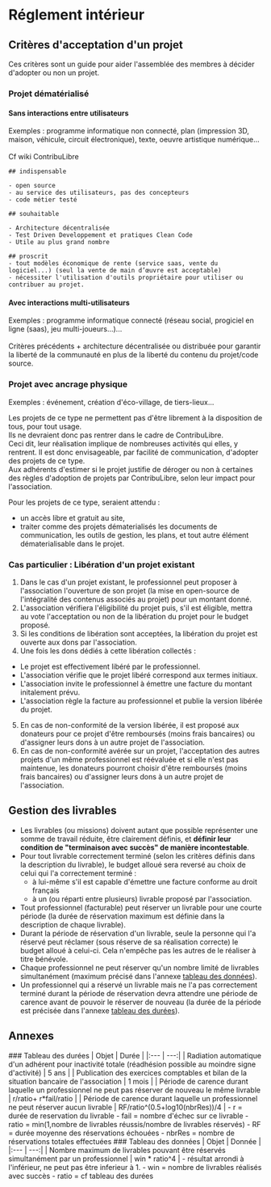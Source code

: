 Réglement intérieur
===================

## Critères d'acceptation d'un projet
Ces critères sont un guide pour aider l'assemblée des membres à décider d'adopter ou non un projet.

### Projet dématérialisé
#### Sans interactions entre utilisateurs
Exemples : programme informatique non connecté, plan (impression 3D, maison, véhicule, circuit électronique), texte, oeuvre artistique numérique...
<br/>
<br/>Cf wiki ContribuLibre
```
## indispensable

- open source
- au service des utilisateurs, pas des concepteurs
- code métier testé

## souhaitable

- Architecture décentralisée
- Test Driven Developpement et pratiques Clean Code
- Utile au plus grand nombre

## proscrit
- tout modèles économique de rente (service saas, vente du logiciel...) (seul la vente de main d’œuvre est acceptable)
- nécessiter l'utilisation d'outils propriétaire pour utiliser ou contribuer au projet.
```




#### Avec interactions multi-utilisateurs
Exemples : programme informatique connecté (réseau social, progiciel en ligne (saas), jeu multi-joueurs...)...
<br/>
<br/>Critères précédents + architecture décentralisée ou distribuée pour garantir la liberté de la communauté en plus de la liberté du contenu du projet/code source.

### Projet avec ancrage physique
Exemples : événement, création d'éco-village, de tiers-lieux...

Les projets de ce type ne permettent pas d'être librement à la disposition de tous, pour tout usage. 
<br/>Ils ne devraient donc pas rentrer dans le cadre de ContribuLibre. <br/>Ceci dit, leur réalisation implique de nombreuses activités qui elles, y rentrent. Il est donc envisageable, par facilité de communication, d'adopter des projets de ce type. 
<br/>Aux adhérents d'estimer si le projet justifie de déroger ou non à certaines des règles d'adoption de projets par ContribuLibre, selon leur impact pour l'association.

Pour les projets de ce type, seraient attendu :
- un accès libre et gratuit au site,
- traiter comme des projets dématerialisés les documents de communication, les outils de gestion, les plans, et tout autre élément dématerialisable dans le projet.

### Cas particulier : Libération d'un projet existant
1. Dans le cas d'un projet existant, le professionnel peut proposer à l'association l'ouverture de son projet (la mise en open-source de l'intégralité des contenus associés au projet) pour un montant donné.
2. L'association vérifiera l'éligibilité du projet puis, s'il est éligible, mettra au vote l'acceptation ou non de la libération du projet pour le budget proposé.
3. Si les conditions de libération sont acceptées, la libération du projet est ouverte aux dons par l'association.
4. Une fois les dons dédiés à cette libération collectés :
  + Le projet est effectivement libéré par le professionnel.
  + L'association vérifie que le projet libéré correspond aux termes initiaux.
  + L'association invite le professionnel à émettre une facture du montant initalement prévu.
  + L'association règle la facture au professionnel et publie la version libérée du projet.
5. En cas de non-conformité de la version libérée, il est proposé aux donateurs pour ce projet d'être remboursés (moins frais bancaires) ou d'assigner leurs dons à un autre projet de l'association.
6. En cas de non-conformité avérée sur un projet, l'acceptation des autres projets d'un même professionnel est réévaluée et si elle n'est pas maintenue, les donateurs pourront choisir d'être remboursés (moins frais bancaires) ou d'assigner leurs dons à un autre projet de l'association. 


## Gestion des livrables
- Les livrables (ou missions) doivent autant que possible représenter une somme de travail réduite, être clairement définis, et **définir leur condition de "terminaison avec succès" de manière incontestable**.
- Pour tout livrable correctement terminé (selon les critères définis dans la description du livrable), le budget alloué sera reversé au choix de celui qui l'a correctement terminé :
  + à lui-même s'il est capable d'émettre une facture conforme au droit français
  + à un (ou réparti entre plusieurs) livrable proposé par l'association.
- Tout professionnel (facturable) peut réserver un livrable pour une courte période (la durée de réservation maximum est définie dans la description de chaque livrable).
- Durant la période de réservation d'un livrable, seule la personne qui l'a réservé peut réclamer (sous réserve de sa réalisation correcte) le budget alloué à celui-ci. Cela n'empêche pas les autres de le réaliser à titre bénévole.
- Chaque professionnel ne peut réserver qu'un nombre limité de livrables simultanément (maximum précisé dans l'annexe [tableau des données](#dataTable)).
- Un professionnel qui a réservé un livrable mais ne l'a pas correctement terminé durant la période de réservation devra attendre une période de carence avant de pouvoir le réserver de nouveau (la durée de la période est précisée dans l'annexe [tableau des durées](#timeTable)).

## Annexes
<a id="timeTable"/>
### Tableau des durées
| Objet | Durée |
|:--- | ---:|
| Radiation automatique d'un adhérent pour inactivité totale (réadhésion possible au moindre signe d'activité) | 5 ans |
| Publication des exercices comptables et bilan de la situation bancaire de l'association | 1 mois |
| Période de carence durant laquelle un professionnel ne peut pas réserver de nouveau le même livrable | r/ratio+ r*fail/ratio |
| Période de carence durant laquelle un professionnel ne peut réserver aucun livrable | RF/ratio^(0.5+log10(nbrRes))/4 |
- r = durée de reservation du livrable
- fail = nombre d'échec sur ce livrable
- ratio = min(1,nombre de livrables réussis/nombre de livrables réservés)
- RF = durée moyenne des réservations échouées
- nbrRes = nombre de réservations totales effectuées

<a id="dataTable"/>
### Tableau des données
| Objet | Donnée |
|:--- | ---:|
| Nombre maximum de livrables pouvant être réservés simultanément par un professionnel | win * ratio^4 |
- résultat arrondi à l'inférieur, ne peut pas être inferieur à 1.
- win = nombre de livrables réalisés avec succès
- ratio = cf tableau des durées
